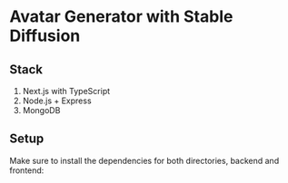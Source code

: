 # Avatar Generator with Stable Diffusion

## Stack
1. Next.js with TypeScript
2. Node.js + Express
3. MongoDB

## Setup

Make sure to install the dependencies for both directories, backend and frontend:
